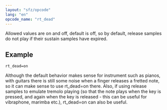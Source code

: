 ```yaml
---
layout: "sfz/opcode"
lang: "en"
opcode_name: "rt_dead"
---
```

Allowed values are on and off, default is off, so by default, release
samples do not play if their sustain samples have expired.

## Example

```
rt_dead=on
```

Although the default behavior makes sense for instrument such as pianos, with
guitars there is still some noise when a finger releases a fretted note, so it
can make sense to use rt_dead=on there. Also, if using release samples to
emulate tremolo playing (so that the note plays when the key is pressed, and
again when the key is released - this can be useful for vibraphone, marimba etc.),
rt_dead=on can also be useful.
